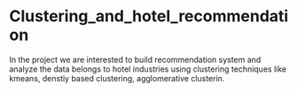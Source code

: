 # Clustering_and_hotel_recommendation
In the project we are interested to build recommendation system and analyze the data belongs to hotel industries using clustering techniques like kmeans, denstiy based clustering, agglomerative clusterin. 
